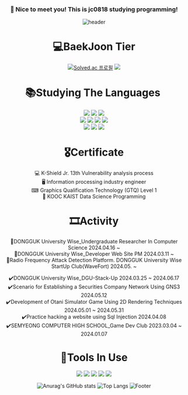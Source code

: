 <div align="center"> 
  
  ### :wave: Nice to meet you! This is jc0818 studying programming!
  
![header](https://capsule-render.vercel.app/api?type=waving&color=auto&text=jc0818&fontAlign=50&fontSize=55)
  <br/>
  
# 💻BaekJoon Tier 
[![Solved.ac
프로필](http://mazassumnida.wtf/api/v2/generate_badge?boj=juchan_05)](https://solved.ac/juchan_05)
<img src="http://mazandi.herokuapp.com/api?handle=juchan_05&theme=warm"/>
<br/>

# 📚Studying The Languages ​​

  <img src="https://img.shields.io/badge/C language-A8B9CC?style=for-the-badge&logo=C&logoColor=white">
  <img src="https://img.shields.io/badge/c++-00599C?style=for-the-badge&logo=c%2B%2B&logoColor=white">  
  <img src="https://img.shields.io/badge/c%23-%23239120.svg?style=for-the-badge&logo=Csharp&logoColor=white">
  <br>
  <img src="https://img.shields.io/badge/Java-007396.svg?&style=for-the-badge&logo=Java&logoColor=white">
  <img src="https://img.shields.io/badge/html5-E34F26?style=for-the-badge&logo=html5&logoColor=white"> 
  <img src="https://img.shields.io/badge/css-1572B6?style=for-the-badge&logo=css3&logoColor=white"> 
  <img src="https://img.shields.io/badge/mysql-4479A1?style=for-the-badge&logo=mysql&logoColor=white"> 
  <br>
  <img src="https://img.shields.io/badge/javascript-4479A1?style=for-the-badge&logo=javascript&logoColor=yellow">
  <img src="https://img.shields.io/badge/Kotlin-4479A1?style=for-the-badge&logo=kotlin&logoColor=puple">
  <img src="https://img.shields.io/badge/python-E34F26?style=for-the-badge&logo=python&logoColor=blue">
  <br>

# 🎖Certificate
💻 K-Shield Jr. 13th Vulnerability analysis process <br>
🖥 Information processing industry engineer <br>
⌨ Graphics Qualification Technology (GTQ) Level 1 <br>
🏅 KOOC KAIST Data Science Programming <br/>


# 🎞️Activity
🔄️DONGGUK University Wise_Undergraduate Researcher In Computer Science 2024.04.16 ~  <br/>
🔄️DONGGUK University Wise_Developer Web Site PM 2024.03.11 ~ <br/> 
🔄️Radio Frequency Attack Detection Platform. DONGGUK University Wise StartUp Club(WaveFort) 2024.05. ~  <br/>

✔️DONGGUK University Wise_DGU-Stack-Up 2024.03.25 ~ 2024.06.17 <br/>
✔️Scenario for Establishing a Securities Company Network Using GNS3 2024.05.12<br/>
✔️Development of Otani Simulator Game Using 2D Rendering Techniques 2024.05.01 ~ 2024.05.31 <br/>
✔️Practice hacking a website using Sql Injection 2024.04.08 <br/>
✔️SEMYEONG COMPUTER HIGH SCHOOL_Game Dev Club 2023.03.04 ~ 2024.01.07 <br/>


# 🧰Tools In Use
  <img src="https://img.shields.io/badge/github-181717?style=for-the-badge&logo=github&logoColor=white">
  <img src="https://img.shields.io/badge/VSCode-007ACC?style=for-the-badge&logo=VisualStudioCode&logoColor=white">
  <img src="https://img.shields.io/badge/VS-5C2D91?style=for-the-badge&logo=VisualStudio&logoColor=white">
  <img src="https://img.shields.io/badge/eclipseide-2C2255?style=for-the-badge&logo=eclipseide&logoColor=white">
  <img src="https://img.shields.io/badge/Unity-000000?style=for-the-badge&logo=Unity&logoColor=white"/>
  <br/>
  
![Anurag's GitHub stats](https://github-readme-stats.vercel.app/api?username=jc0818&show_icons=true&theme=radical)
![Top Langs](https://github-readme-stats.vercel.app/api/top-langs/?username=jc0818&layout=compact)
![Footer](https://capsule-render.vercel.app/api?type=waving&color=auto&height=200&section=footer)
<br/>
</div>

